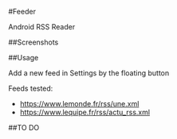 #Feeder

Android RSS Reader

##Screenshots

##Usage

Add a new feed in Settings by the floating button

Feeds tested:
- https://www.lemonde.fr/rss/une.xml
- https://www.lequipe.fr/rss/actu_rss.xml

##TO DO
